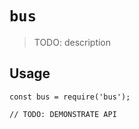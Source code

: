 # `bus`

> TODO: description

## Usage

```
const bus = require('bus');

// TODO: DEMONSTRATE API
```
